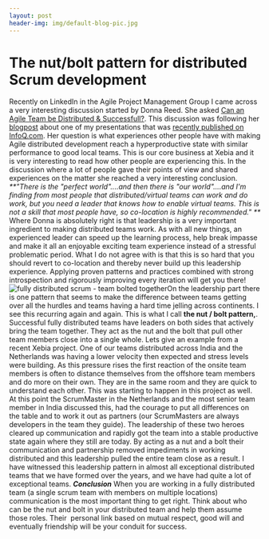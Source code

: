 ```yaml
---
layout: post
header-img: img/default-blog-pic.jpg
---
```


<!--In building hyperproductive fully distributed Scrum teams, leadership is very important. One leadership pattern that always surfaces is the nut / bolt pattern where two leading team members from both sides work together and pull the whole team close as a result.-->

# The nut/bolt pattern for distributed Scrum development

Recently on LinkedIn in the Agile Project Management Group I came across a very interesting discussion started by Donna Reed. She asked [Can an Agile Team be Distributed & Successfull?](http://www.linkedin.com/e/ava/9456912/69301/EML_anet_qa_ttle-0St79xs2RVr6JBpnsJt7dBpSBA/). This discussion was following her [blogpost](http://www.donnaareed.com/agile-distributed-development-done-right-using-fully-distributed-scrum/) about one of my presentations that was [recently published on InfoQ.com](http://www.infoq.com/presentations/fully-distributed-scrum). Her question is what experiences other people have with making Agile distributed development reach a hyperproductive state with similar performance to good local teams. This is our core business at Xebia and it is very interesting to read how other people are experiencing this. In the discussion where a lot of people gave their points of view and shared experiences on the matter she reached a very interesting conclusion. _**"There is the "perfect world"....and then there is "our world"....and I'm finding from most people that distributed/virtual teams can work and do work, but you need a leader that knows how to enable virtual teams. This is not a skill that most people have, so co-location is highly recommended." **_ Where Donna is absolutely right is that leadership is a very important ingredient to making distributed teams work. As with all new things, an experienced leader can speed up the learning process, help break impasse and make it all an enjoyable exciting team experience instead of a stressful problematic period. What I do not agree with is that this is so hard that you should revert to co-location and thereby never build up this leadership experience. Applying proven patterns and practices combined with strong introspection and rigorously improving every iteration will get you there! ![fully distributed scrum - team bolted together](/wp-content/uploads/2009/12/drenttel_if_a-194x300.jpg)On the leadership part there is one pattern that seems to make the difference between teams getting over all the hurdles and teams having a hard time jelling across continents. I see this recurring again and again. This is what I call **the nut / bolt pattern,**. Successful fully distributed teams have leaders on both sides that actively bring the team together. They act as the nut and the bolt that pull other team members close into a single whole. Lets give an example from a recent Xebia project. One of our teams distributed across India and the Netherlands was having a lower velocity then expected and stress levels were building. As this pressure rises the first reaction of the onsite team members is often to distance themselves from the offshore team members and do more on their own. They are in the same room and they are quick to understand each other. This was starting to happen in this project as well. At this point the ScrumMaster in the Netherlands and the most senior team member in India discussed this, had the courage to put all differences on the table and to work it out as partners (our ScrumMasters are always developers in the team they guide). The leadership of these two heroes cleared up communication and rapidly got the team into a stable productive state again where they still are today. By acting as a nut and a bolt their communication and partnership removed impediments in working distributed and this leadership pulled the entire team close as a result. I have witnessed this leadership pattern in almost all exceptional distributed teams that we have formed over the years, and we have had quite a lot of exceptional teams. _**Conclusion**_ When you are working in a fully distributed team (a single scrum team with members on multiple locations) communication is the most important thing to get right. Think about who can be the nut and bolt in your distributed team and help them assume those roles. Their  personal link based on mutual respect, good will and eventually friendship will be your conduit for success.